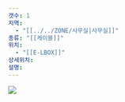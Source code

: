 ```yaml
---
갯수: 1
지역:
  - "[[../../ZONE/사무실|사무실]]"
종류: "[[케이블]]"
위치:
  - "[[E-LBOX]]"
상세위치: 
설명:
---
```


![](http://192.168.50.22/devices/240822_IMG_0003.jpg)
